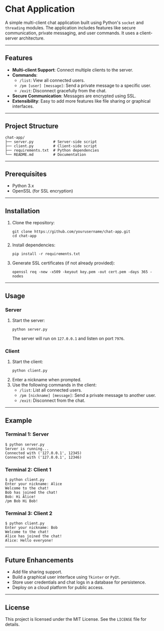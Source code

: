 # Chat Application

A simple multi-client chat application built using Python's `socket` and `threading` modules. The application includes features like secure communication, private messaging, and user commands. It uses a client-server architecture.

---

## Features

- **Multi-client Support**: Connect multiple clients to the server.
- **Commands**:
  - `/list`: View all connected users.
  - `/pm [user] [message]`: Send a private message to a specific user.
  - `/exit`: Disconnect gracefully from the chat.
- **Secure Communication**: Messages are encrypted using SSL.
- **Extensibility**: Easy to add more features like file sharing or graphical interfaces.

---

## Project Structure

```
chat-app/
├── server.py         # Server-side script
├── client.py         # Client-side script
├── requirements.txt  # Python dependencies
└── README.md         # Documentation
```

---

## Prerequisites

- Python 3.x
- OpenSSL (for SSL encryption)

---

## Installation

1. Clone the repository:

   ```
   git clone https://github.com/yourusername/chat-app.git
   cd chat-app
   ```

2. Install dependencies:

   ```
   pip install -r requirements.txt
   ```

3. Generate SSL certificates (if not already provided):

   ```
   openssl req -new -x509 -keyout key.pem -out cert.pem -days 365 -nodes
   ```

---

## Usage

### Server
1. Start the server:
   ```
   python server.py
   ```
   The server will run on `127.0.0.1` and listen on port `7976`.

### Client
1. Start the client:
   ```
   python client.py
   ```
2. Enter a nickname when prompted.
3. Use the following commands in the client:
   - `/list`: List all connected users.
   - `/pm [nickname] [message]`: Send a private message to another user.
   - `/exit`: Disconnect from the chat.

---

## Example

### Terminal 1: Server
```
$ python server.py
Server is running...
Connected with ('127.0.0.1', 12345)
Connected with ('127.0.0.1', 12346)
```

### Terminal 2: Client 1
```
$ python client.py
Enter your nickname: Alice
Welcome to the chat!
Bob has joined the chat!
Bob: Hi Alice!
/pm Bob Hi Bob!
```

### Terminal 3: Client 2
```
$ python client.py
Enter your nickname: Bob
Welcome to the chat!
Alice has joined the chat!
Alice: Hello everyone!
```

---

## Future Enhancements

- Add file sharing support.
- Build a graphical user interface using `Tkinter` or `PyQt`.
- Store user credentials and chat logs in a database for persistence.
- Deploy on a cloud platform for public access.

---

## License

This project is licensed under the MIT License. See the `LICENSE` file for details.
